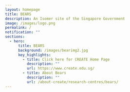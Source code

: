 ```yaml
---
layout: homepage
title: BEARS
description: An Isomer site of the Singapore Government
image: /images/logo.png
permalink: /
notification: ""
sections:
  - hero:
      title: BEARS
      background: /images/bearimg2.jpg
      key_highlights:
        - title: Click here for CREATE Home Page
          description: ""
          url: https://www.create.edu.sg/
        - title: About Bears
          description: ""
          url: /about-create/research-centres/bears/
---
```

